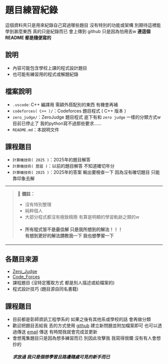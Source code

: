 # 題目練習紀錄

這個資料夾只是用來紀錄自己寫過哪些題目 沒有特別的功能或架構
別期待這裡能學到甚麼東西 真的只是紀錄而已
會上傳到 github 只是因為怕用丟w
**連這個 README 都是隨便寫的**

## 說明
- 內容可能包含學校上課的程式設計題目
- 也可能有練習用的程式或解題紀錄

## 檔案說明
- `.vscode`: C++ 編譯用 需額外搭配別的東西 有機會再補
- `codeforces( C++ )/`：Codeforces 題目程式 ( C++ 版本 )
- `zero_judge/`：ZeroJudge 題目程式 底下有和 `zero judge` 一樣的分類方式w 目前已停止了 我的python寫不過那些要求......
- `README.md`：本說明文件

## 課程題目
- `計算機技術( 2025 )`：2025年的題目解答
- `計算機技術( 歷屆 )`：以前的題目解答 不知道確切年分
- `計算機技術( 2025 )`：2025年的答案 輸出要檢查一下 因為沒有確切題目 只能靠印象去解
---

> 📌 **備註：**  
>- 沒有特別整理
>- 純粹個人
>- 大部分程式都沒有極致精簡 有算是明顯的學習軌跡之類的w
>- #### 所有程式皆不是最佳解 只是我所想到的解法！！！ <br> 有想到更好的解法請教我一下 我也想學習一下

---

## 各題目來源
- [Zero_Judge](https://zerojudge.tw/Problems?tabid=BASIC#tab00)
- [Code_Forces](https://codeforces.com/problemset)
- 課程題目 (沒特定獲取方式 都是別人描述或給檔案的)
- 程式設計技巧 (題目源自同名書籍)

## 課程題目
- 目前都是彰師資訊工程學系的 如果之後有其他系或學校的話 會再做分類
- 歡迎把題目丟給我 丟的方式使用 [github](https://github.com/BlackWhiteTW/programming_practice_record/issues) 建立新問題並附加檔案即可 也可以透過傳送 [email](mkbk0322@gmail.com) 傳送 有時間我就會完成並更新
- 會想蒐集題目只是因為想多練習而已 別因此攻擊我 我寫得很爛 沒有有人會想抄的<br><h5>求放過 我只是個想學習且路邊隨處可見的新手而已</h5>
